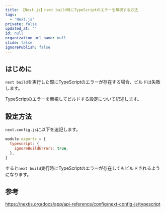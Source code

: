 ```yaml
---
title: 【Next.js】next build時にTypeScriptのエラーを無視する方法
tags:
  - 'Next.js'
private: false
updated_at: ''
id: null
organization_url_name: null
slide: false
ignorePublish: false
---
```


## はじめに

`next build`を実行した際にTypeScriptのエラーが存在する場合、ビルドは失敗します。

TypeScriptのエラーを無視してビルドする設定について記述します。

## 設定方法

`next.config.js`に以下を追記します。

```javascript
module.exports = {
  typescript: {
    ignoreBuildErrors: true,
  },
}
```

すると`next build`実行時にTypeScriptのエラーが存在してもビルドされるようになります。

## 参考

https://nextjs.org/docs/app/api-reference/config/next-config-js/typescript
